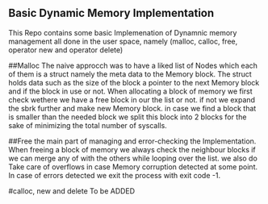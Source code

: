 ## Basic Dynamic Memory Implementation

This Repo contains some basic Implemenation of Dynamnic memory management all done in the user space, namely (malloc, calloc, free, operator new and operator delete)

##Malloc
The naive approcch was to have a liked list of Nodes which each of them is a struct namely the meta data to the Memory block. The struct holds data such as the size of the block a pointer to the next Memory block and if the block in use or not. When allocating a block of memory we first check wethere we have a free block in our the list or not. if not we expand the sbrk further and make new Memory block. in case we find a block that is smaller than the needed block we split this block into 2 blocks for the sake of minimizing the total number of syscalls.

##Free
the main part of managing and error-checking the Implementation. When freeing a block of memory we always check the neighbour blocks if we can merge any of with the others while looping over the list.
we also do Take care of overflows in case Memory corruption detected at some point. In case of errors detected we exit the process with exit code -1.

#calloc, new and delete
To be ADDED
